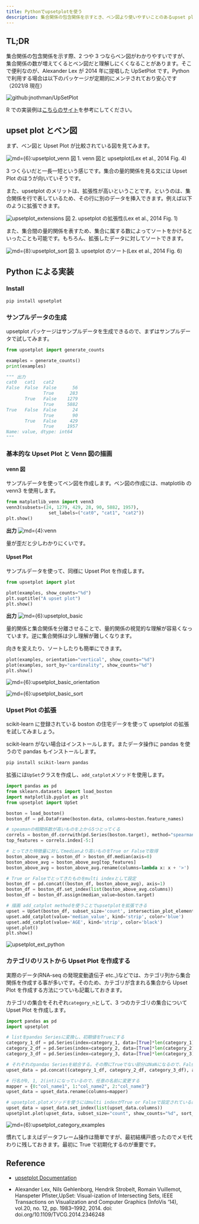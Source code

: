 ```yaml
---
title: Pythonでupsetplotを使う
description: 集合関係の包含関係を示すとき、ベン図より使いやすいことのあるupset plotをPythonで使用するやり方です
---
```


## TL;DR

集合関係の包含関係を示す際、2 つや 3 つならベン図がわかりやすいですが、集合関係の数が増えてくるとベン図だと理解しにくくなることがあります。そこで便利なのが、Alexander Lex が 2014 年に提唱した UpSetPlot です。Python で利用する場合は以下のパッケージが定期的にメンテされており安心です（2021/8 現在）

![github:jnothman/UpSetPlot](github:jnothman/UpSetPlot)

R での実装例は[こちらのサイト](https://stats.biopapyrus.jp/r/graph/upset.html)を参考にしてください。

## upset plot とベン図

まず、ベン図と Upset Plot が比較されている図を見てみます。

![md={6}:upsetplot_venn](/images/upsetplot/upsetplot_venn.gif)
図 1. venn 図と upsetplot(Lex et al., 2014 Fig. 4)

3 つくらいだと一長一短という感じです。集合の量的関係を見る文には Upset Plot のほうが向いていそうです。

また、upsetplot のメリットは、拡張性が高いということです。というのは、集合関係を行で表しているため、その行に別のデータを挿入できます。例えば以下のように拡張できます。

![upsetplot_extensions](/images/upsetplot/upsetplot_extensions.gif)
図 2. upsetplot の拡張性(Lex et al., 2014 Fig. 1)

また、集合間の量的関係を表すため、集合に属する数によってソートをかけるといったことも可能です。もちろん、拡張したデータに対してソートできます。

![md={8}:upsetplot_sort](/images/upsetplot/upsetplot_sort.gif)
図 3. upsetplot のソート(Lex et al., 2014 Fig. 6)

## Python による実装

### Install

```bash
pip install upsetplot
```

### サンプルデータの生成

upsetplot パッケージはサンプルデータを生成できるので、まずはサンプルデータで試してみます。

```python
from upsetplot import generate_counts

examples = generate_counts()
print(examples)

""" 出力
cat0   cat1   cat2
False  False  False      56
              True      283
       True   False    1279
              True     5882
True   False  False      24
              True       90
       True   False     429
              True     1957
Name: value, dtype: int64
"""
```

### 基本的な Upset Plot と Venn 図の描画

#### venn 図

サンプルデータを使ってベン図を作成します。ベン図の作成には、matplotlib の venn3 を使用します。

```python
from matplotlib_venn import venn3
venn3(subsets=(24, 1279, 429, 28, 90, 5882, 1957),
                set_labels=("cat0", "cat1", "cat2"))
plt.show()
```

**出力**
![md={4}:venn](/images/upsetplot/venn.png)

量が歪だと少しわかりにくいです。

#### Upset Plot

サンプルデータを使って、同様に Upset Plot を作成します。

```python
from upsetplot import plot

plot(examples, show_counts="%d")
plt.suptitle("A upset plot")
plt.show()
```

**出力**
![md={6}:upsetplot_basic](/images/upsetplot/upsetplot_basic.png)

量的関係と集合関係を分離させることで、量的関係の視覚的な理解が容易くなっています。逆に集合関係は少し理解が難しくなります。

向きを変えたり、ソートしたりも簡単にできます。

```python
plot(examples, orientation="vertical", show_counts="%d")
plot(examples, sort_by="cardinality", show_counts="%d")
plt.show()
```

![md={6}:upsetplot_basic_orientation](/images/upsetplot/upsetplot_basic_orientation.png)

![md={6}:upsetplot_basic_sort](/images/upsetplot/upsetplot_basic_sort.png)

### Upset Plot の拡張

scikit-learn に登録されている boston の住宅データを使って upsetplot の拡張を試してみましょう。

scikit-learn がない場合はインストールします。またデータ操作に pandas を使うので pandas もインストールします。

```bash
pip install scikit-learn pandas
```

拡張には`UpSet`クラスを作成し、`add_catplot`メソッドを使用します。

```python
import pandas as pd
from sklearn.datasets import load_boston
import matplotlib.pyplot as plt
from upsetplot import UpSet

boston = load_boston()
boston_df = pd.DataFrame(boston.data, columns=boston.feature_names)

# speamanの相関係数が高いものを上から5つとってくる
correls = boston_df.corrwith(pd.Series(boston.target), method="spearman").sort_values()
top_features = correls.index[-5:]

# とってきた特徴量に対してmedianより高いものをTrue or Falseで取得
boston_above_avg = boston_df > boston_df.median(axis=0)
boston_above_avg = boston_above_avg[top_features]
boston_above_avg = boston_above_avg.rename(columns=lambda x: x + '>')

# True or Falseでとってきたものをmulti indexとして設定
boston_df = pd.concat((boston_df, boston_above_avg), axis=1)
boston_df = boston_df.set_index(list(boston_above_avg.columns))
boston_df = boston_df.assign(median_value=boston.target)

# 描画 add_catplot methodを使うことでupsetplotを拡張できる
upset = UpSet(boston_df, subset_size='count', intersection_plot_elements=3)
upset.add_catplot(value='median_value', kind='strip', color='blue')
upset.add_catplot(value='AGE', kind='strip', color='black')
upset.plot()
plt.show()
```

![upsetplot_ext_python](/images/upsetplot/upsetplot_ext_python.png)

### カテゴリのリストから Upset Plot を作成する

実際のデータ(RNA-seq の発現変動遺伝子 etc.,)などでは、カテゴリ列から集合関係を作成する事が多いです。そのため、カテゴリが含まれる集合から Upset Plot を作成する方法につていも記載しておきます。

カテゴリの集合をそれぞれ`category_n`として、3 つのカテゴリの集合について Upset Plot を作成します。

```python
import pandas as pd
import upsetplot

# listをpandas Seriesに変換し、初期値をTrueにする
category_1_df = pd.Series(index=category_1, data=[True]*len(category_1))
category_2_df = pd.Series(index=category_2, data=[True]*len(category_2))
category_3_df = pd.Series(index=category_3, data=[True]*len(category_3))

# それぞれのpandas Seriesを結合する。その際にTrueでない部分はNaNになるので、Falseで埋めておく。
upset_data = pd.concat((category_1_df, category_2_df, category_3_df), axis=1).fillna(False)

# 行名が0, 1, 2(int)になっているので、任意の名前に変更する
mapper = {0:"col_name1", 1:"col_name2", 2:"col_name3"}
upset_data = upset_data.rename(columns=mapper)

# upsetplot.plotメソッドを使うにはmulti indexがTrue or Falseで設定されている必要があるので、set_indexメソッドを使ってmulti indexを設定
upset_data = upset_data.set_index(list(upset_data.columns))
upsetplot.plot(upset_data, subset_size="count", show_counts="%d", sort_categories_by=None)
```

![md={6}:upsetplot_category_examples](/images/upsetplot/upsetplot_category_examples.png)

慣れてしまえばデータフレーム操作は簡単ですが、最初結構戸惑ったのでメモ代わりに残しておきます。最初に True で初期化するのが重要です。

## Reference

- [upsetplot Documentation](https://buildmedia.readthedocs.org/media/pdf/upsetplot/latest/upsetplot.pdf)
<!-- textlint-disable -->
- Alexander Lex, Nils Gehlenborg, Hendrik Strobelt, Romain Vuillemot, Hanspeter Pfister,UpSet: Visual-ization of Intersecting Sets, IEEE Transactions on Visualization and Computer Graphics (InfoVis ‘14), vol.20, no. 12, pp. 1983–1992, 2014. doi: doi.org/10.1109/TVCG.2014.2346248
<!-- textlint-disable -->
